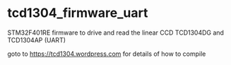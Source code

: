 # tcd1304_firmware_uart
STM32F401RE firmware to drive and read the linear CCD TCD1304DG and TCD1304AP (UART)

goto to https://tcd1304.wordpress.com for details of how to compile
